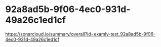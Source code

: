 # 92a8ad5b-9f06-4ec0-931d-49a26c1ed1cf
https://sonarcloud.io/summary/overall?id=examly-test_92a8ad5b-9f06-4ec0-931d-49a26c1ed1cf
